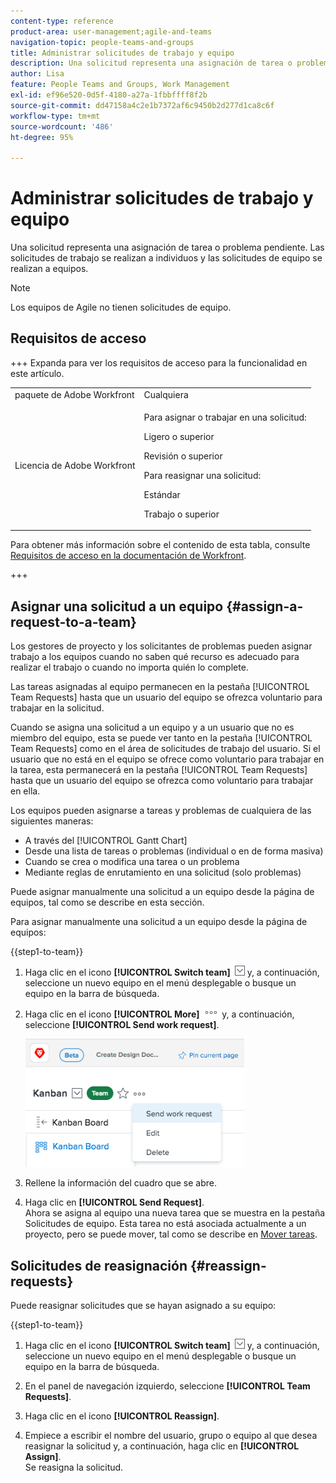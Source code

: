 ```yaml
---
content-type: reference
product-area: user-management;agile-and-teams
navigation-topic: people-teams-and-groups
title: Administrar solicitudes de trabajo y equipo
description: Una solicitud representa una asignación de tarea o problema pendiente. Las solicitudes de trabajo se realizan a individuos y las solicitudes de equipo se realizan a equipos.
author: Lisa
feature: People Teams and Groups, Work Management
exl-id: ef96e520-0d5f-4180-a27a-1fbbffff8f2b
source-git-commit: dd47158a4c2e1b7372af6c9450b2d277d1ca8c6f
workflow-type: tm+mt
source-wordcount: '486'
ht-degree: 95%

---
```


# Administrar solicitudes de trabajo y equipo

Una solicitud representa una asignación de tarea o problema pendiente. Las solicitudes de trabajo se realizan a individuos y las solicitudes de equipo se realizan a equipos.

>[!NOTE]
>
>Los equipos de Agile no tienen solicitudes de equipo.

## Requisitos de acceso

+++ Expanda para ver los requisitos de acceso para la funcionalidad en este artículo.

<table style="table-layout:auto"> 
 <col> 
 <col> 
 <tbody> 
  <tr data-mc-conditions=""> 
   <td role="rowheader">paquete de Adobe Workfront</td> 
   <td>Cualquiera</td> 
  </tr> 
  <tr> 
   <td role="rowheader">Licencia de Adobe Workfront</td> 
   <td>
   <p>Para asignar o trabajar en una solicitud:
   <p>Ligero o superior</p>
  <p>Revisión o superior</p>
   <p>Para reasignar una solicitud:
   <p>Estándar</p>
   <p>Trabajo o superior</p></td>
  </tr> 
 </tbody> 
</table>

Para obtener más información sobre el contenido de esta tabla, consulte [Requisitos de acceso en la documentación de Workfront](/help/quicksilver/administration-and-setup/add-users/access-levels-and-object-permissions/access-level-requirements-in-documentation.md).

+++

## Asignar una solicitud a un equipo {#assign-a-request-to-a-team}

Los gestores de proyecto y los solicitantes de problemas pueden asignar trabajo a los equipos cuando no saben qué recurso es adecuado para realizar el trabajo o cuando no importa quién lo complete.

Las tareas asignadas al equipo permanecen en la pestaña [!UICONTROL Team Requests] hasta que un usuario del equipo se ofrezca voluntario para trabajar en la solicitud.

Cuando se asigna una solicitud a un equipo y a un usuario que no es miembro del equipo, esta se puede ver tanto en la pestaña [!UICONTROL Team Requests] como en el área de solicitudes de trabajo del usuario. Si el usuario que no está en el equipo se ofrece como voluntario para trabajar en la tarea, esta permanecerá en la pestaña [!UICONTROL Team Requests] hasta que un usuario del equipo se ofrezca como voluntario para trabajar en ella.

Los equipos pueden asignarse a tareas y problemas de cualquiera de las siguientes maneras:

* A través del [!UICONTROL Gantt Chart]
* Desde una lista de tareas o problemas (individual o en de forma masiva)
* Cuando se crea o modifica una tarea o un problema
* Mediante reglas de enrutamiento en una solicitud (solo problemas)

Puede asignar manualmente una solicitud a un equipo desde la página de equipos, tal como se describe en esta sección.

Para asignar manualmente una solicitud a un equipo desde la página de equipos:

{{step1-to-team}}

1. Haga clic en el icono **[!UICONTROL Switch team]** ![Cambiar icono de equipo](assets/switch-team-icon.png) y, a continuación, seleccione un nuevo equipo en el menú desplegable o busque un equipo en la barra de búsqueda.

1. Haga clic en el icono **[!UICONTROL More]** ![](assets/more-icon.png) y, a continuación, seleccione **[!UICONTROL Send work request]**.

   ![](assets/edit-team-settings-350x205.png)

1. Rellene la información del cuadro que se abre.
1. Haga clic en **[!UICONTROL Send Request]**.\
   Ahora se asigna al equipo una nueva tarea que se muestra en la pestaña Solicitudes de equipo. Esta tarea no está asociada actualmente a un proyecto, pero se puede mover, tal como se describe en [Mover tareas](../../manage-work/tasks/manage-tasks/move-tasks.md).

## Solicitudes de reasignación {#reassign-requests}

Puede reasignar solicitudes que se hayan asignado a su equipo:

{{step1-to-team}}

1. Haga clic en el icono **[!UICONTROL Switch team]** ![Cambiar icono de equipo](assets/switch-team-icon.png) y, a continuación, seleccione un nuevo equipo en el menú desplegable o busque un equipo en la barra de búsqueda.
1. En el panel de navegación izquierdo, seleccione **[!UICONTROL Team Requests]**.
1. Haga clic en el icono **[!UICONTROL Reassign]**.

1. Empiece a escribir el nombre del usuario, grupo o equipo al que desea reasignar la solicitud y, a continuación, haga clic en **[!UICONTROL Assign]**.\
   Se reasigna la solicitud.

